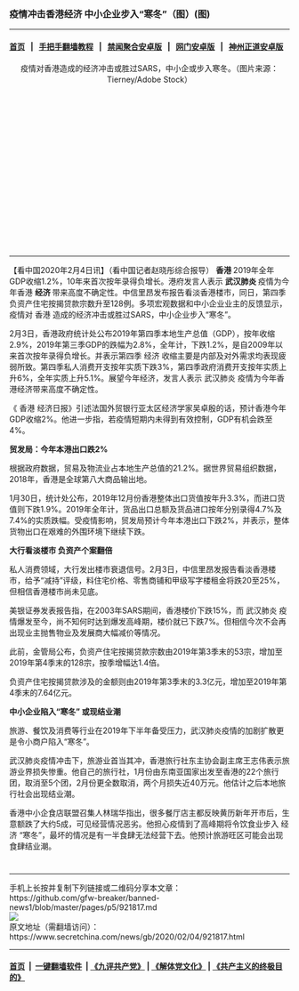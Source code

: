 ### 疫情冲击香港经济 中小企业步入“寒冬”（图）(图)
------------------------

#### [首页](https://github.com/gfw-breaker/banned-news1/blob/master/README.md) &nbsp;&nbsp;|&nbsp;&nbsp; [手把手翻墙教程](https://github.com/gfw-breaker/guides/wiki) &nbsp;&nbsp;|&nbsp;&nbsp; [禁闻聚合安卓版](https://github.com/gfw-breaker/bn-android) &nbsp;&nbsp;|&nbsp;&nbsp; [网门安卓版](https://github.com/oGate2/oGate) &nbsp;&nbsp;|&nbsp;&nbsp; [神州正道安卓版](https://github.com/SzzdOgate/update) 



<div class="article_right" style="fone-color:#000">
 <p style="text-align:center">
  <img alt="" src="https://img3.secretchina.com/pic/2020/1-17/p2605631a701922615-ss.jpg"/>
  <br>
   疫情对香港造成的经济冲击或胜过SARS，中小企或步入寒冬。（图片来源：Tierney/Adobe Stock）
   <span id="hideid" name="hideid" style="color:red;display:none;">
    <span href="https://www.secretchina.com">
    </span>
   </span>
  </br>
 </p>
 <div id="txt-mid1-t21-2017">
  <ins class="adsbygoogle" data-ad-client="ca-pub-1276641434651360" data-ad-slot="2451032099" style="display:inline-block;width:336px;height:280px">
  </ins>
  

---


  </div>
 </div>
 <p>
  【看中国2020年2月4日讯】（看中国记者赵晓彤综合报导）
  <strong>
   香港
  </strong>
  2019年全年GDP收缩1.2%，10年来首次按年录得负增长。港府发言人表示
  <strong>
   武汉肺炎
  </strong>
  疫情为今年香港
  <strong>
   经济
  </strong>
  带来高度不确定性。中信里昂发布报告看淡香港楼市，同日，第四季负资产住宅按揭贷款宗数升至128例。多项宏观数据和中小企业业主的反馈显示，疫情对
  <span href="https://zh.wikipedia.org/wiki/%E9%A6%99%E6%B8%AF" target="_blank">
   香港
  </span>
  造成的经济冲击或胜过SARS，中小企业步入“寒冬”。
  <span id="hideid" name="hideid" style="color:red;display:none;">
   <span href="https://www.secretchina.com">
   </span>
  </span>
 </p>
 <p>
  2月3日，香港政府统计处公布2019年第四季本地生产总值（GDP），按年收缩2.9%，2019年第三季GDP的跌幅为2.8%，全年计，下跌1.2%，是自2009年以来首次按年录得负增长。并表示第四季
  <span href="https://zh.wikipedia.org/wiki/%E7%B6%93%E6%BF%9F" target="_blank">
   经济
  </span>
  收缩主要是内部及对外需求均表现疲弱所致。第四季私人消费开支按年实质下跌3%，第四季政府消费开支按年实质上升6%，全年实质上升5.1%。展望今年经济，发言人表示
  <span href="https://zh.wikipedia.org/wiki/2019%EF%BC%8D2020%E5%B9%B4%E6%96%B0%E5%9E%8B%E5%86%A0%E7%8B%80%E7%97%85%E6%AF%92%E8%82%BA%E7%82%8E%E4%BA%8B%E4%BB%B6" target="_blank">
   武汉肺炎
  </span>
  疫情为今年香港经济带来高度不确定性。
 </p>
 <p>
  《
  <span href="https://www.secretchina.com/news/gb/tag/香港" target="_blank">
   香港
  </span>
  经济日报》引述法国外贸银行亚太区经济学家吴卓殷的话，预计香港今年GDP收缩2%。他进一步指，若疫情短期内未得到有效控制，GDP有机会跌至4%。
 </p>
 <p>
  <strong>
   贸发局：今年本港出口跌2%
  </strong>
 </p>
 <p>
  根据政府数据，贸易及物流业占本地生产总值的21.2%。据世界贸易组织数据，2018年，香港是全球第八大商品输出地。
 </p>
 <p>
  1月30日，统计处公布，2019年12月份香港整体出口货值按年升3.3%，而进口货值则下跌1.9%。2019年全年计，货品出口总额及货品进口按年分别录得4.7%及7.4%的实质跌幅。受疫情影响，贸发局预计今年本港出口下跌2%，并表示，整体货物出口在艰难的外围环境下继续下跌。
 </p>
 <p>
  <strong>
   大行看淡楼市 负资产个案翻倍
  </strong>
 </p>
 <p>
  私人消费领域，大行发出楼市衰退信号。2月3日，中信里昂发报告看淡香港楼市，给予“减持”评级，料住宅价格、零售商铺和甲级写字楼租金将跌20至25%，但相信香港楼市尚未见底。
 </p>
 <p>
  美银证券发表报告指，在2003年SARS期间，香港楼价下跌15%，而
  <span href="https://www.secretchina.com/news/gb/tag/武汉肺炎" target="_blank">
   武汉肺炎
  </span>
  疫情爆发至今，尚不知何时达到爆发高峰期，楼价就已下跌7%。但相信今次不会再出现业主抛售物业及发展商大幅减价等情况。
 </p>
 <p>
  此前，金管局公布，负资产住宅按揭贷款宗数由2019年第3季末的53宗，增加至2019年第4季末的128宗，按季增幅达1.4倍。
 </p>
 <p>
  负资产住宅按揭贷款涉及的金额则由2019年第3季末的3.3亿元，增加至2019年第4季末的7.64亿元。
 </p>
 <p>
  <strong>
   中小企业陷入“寒冬” 或现结业潮
  </strong>
 </p>
 <p>
  旅游、餐饮及消费等行业在2019年下半年备受压力，武汉肺炎疫情的加剧扩散更是令小商户陷入“寒冬”。
 </p>
 <p>
  武汉肺炎疫情冲击下，旅游业首当其冲，香港旅行社东主协会副主席王志伟表示旅游业界损失惨重。他自己的旅行社，1月份由东南亚国家出发至香港的22个旅行团，取消至5个团，2月份更全数取消，两个月损失近40万元。他估计之后本地旅行社会出现结业潮。
 </p>
 <p>
  香港中小企食店联盟召集人林瑞华指出，很多餐厅店主都反映黄历新年开市后，生意额跌了大约5成，可见经营情况恶劣。他担心疫情到了高峰期将令饮食业步入
  <span href="https://www.secretchina.com/news/gb/tag/经济" target="_blank">
   经济
  </span>
  “寒冬”，最坏的情况是有一半食肆无法经营下去。他预计旅游旺区可能会出现食肆结业潮。
  <center>
   <div>
    <div id="txt-mid2-t22-2017" style="display: block;  max-height: 351px;  overflow: hidden;">
     <div id="SC-21xxx">
     </div>
     <ins class="adsbygoogle" data-ad-client="ca-pub-1276641434651360" data-ad-format="auto" data-ad-slot="4301710469" data-full-width-responsive="true" style="display:block">
     </ins>
    </div>
   </div>
  </center>
  <div style="padding-top:12px;">
  </div>
 </p>
</div>

<hr/>
手机上长按并复制下列链接或二维码分享本文章：<br/>
https://github.com/gfw-breaker/banned-news1/blob/master/pages/p5/921817.md <br/>
<a href='https://github.com/gfw-breaker/banned-news1/blob/master/pages/p5/921817.md'><img src='https://github.com/gfw-breaker/banned-news1/blob/master/pages/p5/921817.md.png'/></a> <br/>
原文地址（需翻墙访问）：https://www.secretchina.com/news/gb/2020/02/04/921817.html


------------------------
#### [首页](https://github.com/gfw-breaker/banned-news1/blob/master/README.md) &nbsp;|&nbsp; [一键翻墙软件](https://github.com/gfw-breaker/nogfw/blob/master/README.md) &nbsp;| [《九评共产党》](https://github.com/gfw-breaker/9ping.md/blob/master/README.md#九评之一评共产党是什么) | [《解体党文化》](https://github.com/gfw-breaker/jtdwh.md/blob/master/README.md) | [《共产主义的终极目的》](https://github.com/gfw-breaker/gczydzjmd.md/blob/master/README.md)


<img src='http://gfw-breaker.win/banned-news/pages/p5/921817.md' width='0px' height='0px'/>